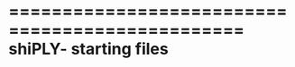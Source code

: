 ================================================
            shiPLY- starting files
================================================
